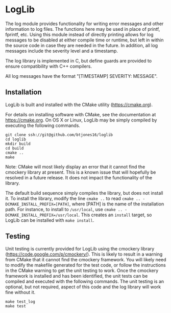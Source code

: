 # LogLib

The log module provides functionality for writing error messages and other 
information to log files. The functions here may be used in place of printf,
fprintf, etc. Using this module instead of directly printing allows for log 
messages to be disabled at either compile time or runtime, but left in within
the source code in case they are needed in the future. In addition, all log
messages include the severity level and a timestamp.

The log library is implemented in C, but define guards are provided to ensure 
compatibility with C++ compilers.

All log messages have the format "[TIMESTAMP] SEVERITY: MESSAGE".

## Installation
LogLib is built and installed with the CMake utility (https://cmake.org).

For details on installing software with CMake, see the documentation at
https://cmake.org. On OS X or Linux, LogLib may be simply compiled by executing
the following commands.
```
git clone ssh://git@github.com/btjones16/loglib
cd loglib
mkdir build
cd build
cmake ..
make
```

Note: CMake will most likely display an error that it cannot find the cmockery
library at present. This is a known issue that will hopefully be resolved in a
future release. It does not impact the functionality of the library.

The default build sequence simply compiles the library, but does not install it.
To install the library, modify the line `cmake ..` to read `cmake .. -DCMAKE_INSTALL_PREFIX=[PATH]`, where [PATH] is the name of the installation path. For instance, to install to `/usr/local`, use `cmake .. -DCMAKE_INSTALL_PREFIX=/usr/local`. This creates an `install` target, so LogLib can be installed with `make install`.

## Testing
Unit testing is currently provided for LogLib using the cmockery library (https://code.google.com/p/cmockery/). This is likely to result in a warning from CMake that it cannot find the cmockery framework. You will likely need to modify the makefile generated for the test code, or follow the instructions in the CMake warning to get the unit testing to work. Once the cmockery framework is installed and has been identified, the unit tests can be compiled and executed with the following commands. The unit testing is an optional, but not required, aspect of this code and the log library will work fine without it.

```
make test_log
make test
```
